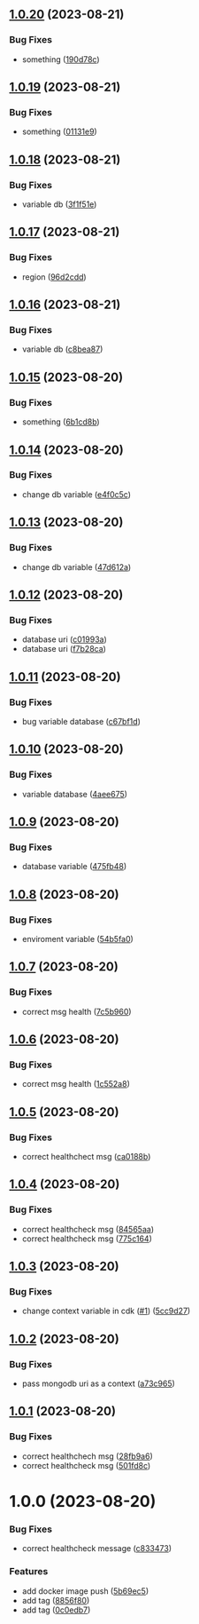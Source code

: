 ## [1.0.20](https://github.com/siobhanmt3/cdk-project/compare/v1.0.19...v1.0.20) (2023-08-21)


### Bug Fixes

* something ([190d78c](https://github.com/siobhanmt3/cdk-project/commit/190d78ca505437d489f9ef04927c1bab00273ca0))

## [1.0.19](https://github.com/siobhanmt3/cdk-project/compare/v1.0.18...v1.0.19) (2023-08-21)


### Bug Fixes

* something ([01131e9](https://github.com/siobhanmt3/cdk-project/commit/01131e9cb882d96a4deec59a3c1e6ccaacbe5536))

## [1.0.18](https://github.com/siobhanmt3/cdk-project/compare/v1.0.17...v1.0.18) (2023-08-21)


### Bug Fixes

* variable db ([3f1f51e](https://github.com/siobhanmt3/cdk-project/commit/3f1f51ec4bffc68f025ffe428a43aca794fb56b4))

## [1.0.17](https://github.com/siobhanmt3/cdk-project/compare/v1.0.16...v1.0.17) (2023-08-21)


### Bug Fixes

* region ([96d2cdd](https://github.com/siobhanmt3/cdk-project/commit/96d2cddb0f5131d38d4072f1a2d638729ec68e95))

## [1.0.16](https://github.com/siobhanmt3/cdk-project/compare/v1.0.15...v1.0.16) (2023-08-21)


### Bug Fixes

* variable db ([c8bea87](https://github.com/siobhanmt3/cdk-project/commit/c8bea87b2e3c1585e8cc8f0ff5dfc59abf1bff56))

## [1.0.15](https://github.com/siobhanmt3/cdk-project/compare/v1.0.14...v1.0.15) (2023-08-20)


### Bug Fixes

* something ([6b1cd8b](https://github.com/siobhanmt3/cdk-project/commit/6b1cd8b656371ae401f9ac38b4ff6edf85a828da))

## [1.0.14](https://github.com/siobhanmt3/cdk-project/compare/v1.0.13...v1.0.14) (2023-08-20)


### Bug Fixes

* change db variable ([e4f0c5c](https://github.com/siobhanmt3/cdk-project/commit/e4f0c5c015d61b63c30062c67357ba08e3056291))

## [1.0.13](https://github.com/siobhanmt3/cdk-project/compare/v1.0.12...v1.0.13) (2023-08-20)


### Bug Fixes

* change db variable ([47d612a](https://github.com/siobhanmt3/cdk-project/commit/47d612abe16fe42d4634de8445af8a6ca9a6fe3a))

## [1.0.12](https://github.com/siobhanmt3/cdk-project/compare/v1.0.11...v1.0.12) (2023-08-20)


### Bug Fixes

* database uri ([c01993a](https://github.com/siobhanmt3/cdk-project/commit/c01993a38bd0a68961b9f185e38918e973185e49))
* database uri ([f7b28ca](https://github.com/siobhanmt3/cdk-project/commit/f7b28caca6c9f0ec6b7009956d6982c7693f7302))

## [1.0.11](https://github.com/siobhanmt3/cdk-project/compare/v1.0.10...v1.0.11) (2023-08-20)


### Bug Fixes

* bug variable database ([c67bf1d](https://github.com/siobhanmt3/cdk-project/commit/c67bf1d4f9d83aa65240bed5420633e9df5fc2fa))

## [1.0.10](https://github.com/siobhanmt3/cdk-project/compare/v1.0.9...v1.0.10) (2023-08-20)


### Bug Fixes

* variable database ([4aee675](https://github.com/siobhanmt3/cdk-project/commit/4aee6754e9d578a4cf1ff83b39457e7934a39d61))

## [1.0.9](https://github.com/siobhanmt3/cdk-project/compare/v1.0.8...v1.0.9) (2023-08-20)


### Bug Fixes

* database variable ([475fb48](https://github.com/siobhanmt3/cdk-project/commit/475fb48ff78798de2d71cce386891ff5bf4bbffb))

## [1.0.8](https://github.com/siobhanmt3/cdk-project/compare/v1.0.7...v1.0.8) (2023-08-20)


### Bug Fixes

* enviroment variable ([54b5fa0](https://github.com/siobhanmt3/cdk-project/commit/54b5fa0f67aa55f471d306a0d5b6c87be7f741eb))

## [1.0.7](https://github.com/siobhanmt3/cdk-project/compare/v1.0.6...v1.0.7) (2023-08-20)


### Bug Fixes

* correct msg health ([7c5b960](https://github.com/siobhanmt3/cdk-project/commit/7c5b960a7bfacc0dee67887e22a50e528781a7a3))

## [1.0.6](https://github.com/siobhanmt3/cdk-project/compare/v1.0.5...v1.0.6) (2023-08-20)


### Bug Fixes

* correct msg health ([1c552a8](https://github.com/siobhanmt3/cdk-project/commit/1c552a86ebed039cc9313706e4be0c076cfb914e))

## [1.0.5](https://github.com/siobhanmt3/cdk-project/compare/v1.0.4...v1.0.5) (2023-08-20)


### Bug Fixes

* correct healthchect msg ([ca0188b](https://github.com/siobhanmt3/cdk-project/commit/ca0188bf5abb90b85285c2265232df198d15a82d))

## [1.0.4](https://github.com/siobhanmt3/cdk-project/compare/v1.0.3...v1.0.4) (2023-08-20)


### Bug Fixes

* correct healthcheck msg ([84565aa](https://github.com/siobhanmt3/cdk-project/commit/84565aa696d52d4af58803de9122f6ef2d2e8e25))
* correct healthcheck msg ([775c164](https://github.com/siobhanmt3/cdk-project/commit/775c164fa956c728aa4d65bc5e6a010c702748cd))

## [1.0.3](https://github.com/siobhanmt3/cdk-project/compare/v1.0.2...v1.0.3) (2023-08-20)


### Bug Fixes

* change context variable in cdk ([#1](https://github.com/siobhanmt3/cdk-project/issues/1)) ([5cc9d27](https://github.com/siobhanmt3/cdk-project/commit/5cc9d2769abdea794014f80c1178a4fc10c280b3))

## [1.0.2](https://github.com/siobhanmt3/cdk-project/compare/v1.0.1...v1.0.2) (2023-08-20)


### Bug Fixes

* pass mongodb uri as a context ([a73c965](https://github.com/siobhanmt3/cdk-project/commit/a73c96588ec3dfa0f82247d8aadab4689957be6a))

## [1.0.1](https://github.com/siobhanmt3/cdk-project/compare/v1.0.0...v1.0.1) (2023-08-20)


### Bug Fixes

* correct healthchech msg ([28fb9a6](https://github.com/siobhanmt3/cdk-project/commit/28fb9a634c3eedd888808d9c71881e39a2552a0d))
* correct healthcheck msg ([501fd8c](https://github.com/siobhanmt3/cdk-project/commit/501fd8c5336d43d1cc72e2ed0e25ec6b3d72f8fa))

# 1.0.0 (2023-08-20)


### Bug Fixes

* correct healthcheck message ([c833473](https://github.com/siobhanmt3/cdk-project/commit/c8334730b5954f2bfda6978b38ecbb6874585766))


### Features

* add docker image push ([5b69ec5](https://github.com/siobhanmt3/cdk-project/commit/5b69ec5a7e7977af8cd5ffce5ea320ef18d55747))
* add tag ([8856f80](https://github.com/siobhanmt3/cdk-project/commit/8856f807ac408b729b8113f7716e370ddf0e0620))
* add tag ([0c0edb7](https://github.com/siobhanmt3/cdk-project/commit/0c0edb704adb5e2b91b228f6eeb1128de7621cfb))
